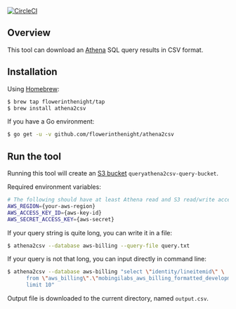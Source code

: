 [![CircleCI](https://circleci.com/gh/flowerinthenight/athena2csv/tree/master.svg?style=svg)](https://circleci.com/gh/flowerinthenight/athena2csv/tree/master)

## Overview
This tool can download an [Athena](https://aws.amazon.com/athena/) SQL query results in CSV format.

## Installation
Using [Homebrew](https://brew.sh/):
```bash
$ brew tap flowerinthenight/tap
$ brew install athena2csv
```

If you have a Go environment:
```bash
$ go get -u -v github.com/flowerinthenight/athena2csv
```

## Run the tool
Running this tool will create an [S3 bucket](https://aws.amazon.com/s3/) `queryathena2csv-query-bucket`.

Required environment variables:

```bash
# The following should have at least Athena read and S3 read/write access.
AWS_REGION={your-aws-region}
AWS_ACCESS_KEY_ID={aws-key-id}
AWS_SECRET_ACCESS_KEY={aws-secret}
```

If your query string is quite long, you can write it in a file:
```bash
$ athena2csv --database aws-billing --query-file query.txt
```

If your query is not that long, you can input directly in command line:
```bash
$ athena2csv --database aws-billing "select \"identity/lineitemid\" \
      from \"aws_billing\".\"mobingilabs_aws_billing_formatted_development\" \
      limit 10"
```

Output file is downloaded to the current directory, named `output.csv`.
